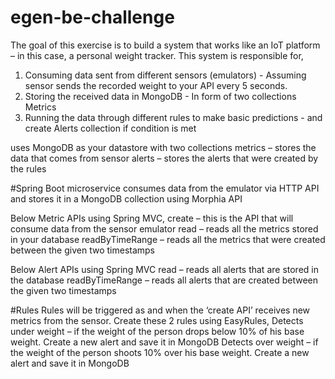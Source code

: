 # egen-be-challenge

The goal of this exercise is to build a system that works like an IoT platform – in this case, a personal weight tracker. This system is responsible for,
1. Consuming data sent from different sensors (emulators) - Assuming sensor sends the recorded weight to your API every 5 seconds. 
2. Storing the received data in MongoDB - In form of two collections Metrics
3. Running the data through different rules to make basic predictions - and create Alerts collection if condition is met

uses MongoDB as your datastore with two collections
metrics – stores the data that comes from sensor
alerts – stores the alerts that were created by the rules

#Spring Boot microservice
consumes data from the emulator via HTTP API and stores it in a MongoDB collection using Morphia API 

Below Metric APIs using Spring MVC,
create – this is the API that will consume data from the sensor emulator
read – reads all the metrics stored in your database
readByTimeRange – reads all the metrics that were created between the given two timestamps

Below Alert APIs using Spring MVC
read – reads all alerts that are stored in the database
readByTimeRange – reads all alerts that are created between the given two timestamps

#Rules
Rules will be triggered as and when the ‘create API’ receives new metrics from the sensor. Create these 2 rules using EasyRules,
Detects under weight – if the weight of the person drops below 10% of his base weight. Create a new alert and save it in MongoDB
Detects over weight – if the weight of the person shoots 10% over his base weight. Create a new alert and save it in MongoDB
